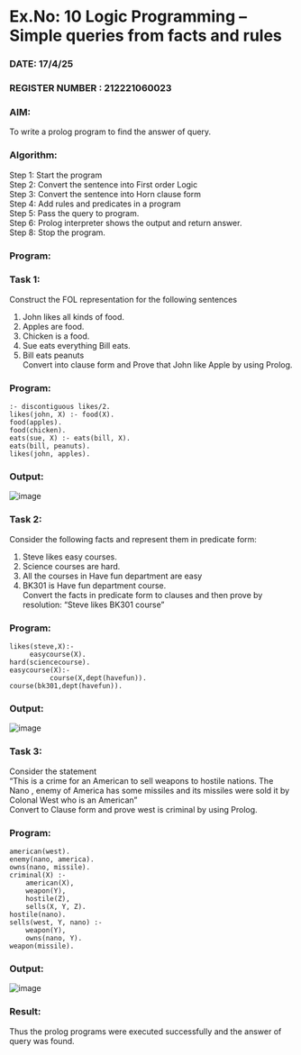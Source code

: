 # Ex.No: 10  Logic Programming –  Simple queries from facts and rules
### DATE: 17/4/25                                                                         
### REGISTER NUMBER : 212221060023 
### AIM: 
To write a prolog program to find the answer of query. 
###  Algorithm:
 Step 1: Start the program <br> 
 Step 2: Convert the sentence into First order Logic  <br> 
 Step 3:  Convert the sentence into Horn clause form  <br> 
 Step 4: Add rules and predicates in a program   <br> 
 Step 5:  Pass the query to program. <br> 
 Step 6: Prolog interpreter shows the output and return answer. <br> 
 Step 8:  Stop the program.
### Program:
### Task 1:
Construct the FOL representation for the following sentences <br> 
1.	John likes all kinds of food.  <br> 
2.	Apples are food.  <br> 
3.	Chicken is a food.  <br> 
4.	Sue eats everything Bill eats. <br> 
5.	 Bill eats peanuts  <br> 
   Convert into clause form and Prove that John like Apple by using Prolog. <br> 
### Program:
```
:- discontiguous likes/2.
likes(john, X) :- food(X).
food(apples).
food(chicken).
eats(sue, X) :- eats(bill, X).
eats(bill, peanuts).
likes(john, apples).
```
### Output:
![image](https://github.com/P-Jayashree/AI_Lab_2023-24/assets/161108372/8712c969-3753-4238-8941-64ebb8e87e18)
### Task 2:
Consider the following facts and represent them in predicate form: <br>              
1.	Steve likes easy courses. <br> 
2.	Science courses are hard. <br> 
3. All the courses in Have fun department are easy <br> 
4. BK301 is Have fun department course.<br> 
Convert the facts in predicate form to clauses and then prove by resolution: “Steve likes BK301 course”<br> 
### Program:
```
likes(steve,X):-
     easycourse(X).
hard(sciencecourse).
easycourse(X):-
          course(X,dept(havefun)).
course(bk301,dept(havefun)).
```
### Output:
![image](https://github.com/P-Jayashree/AI_Lab_2023-24/assets/161108372/f5050dc4-60b3-4350-881d-f4dd3372d35c)
### Task 3:
Consider the statement <br> 
“This is a crime for an American to sell weapons to hostile nations. The Nano , enemy of America has some missiles and its missiles were sold it by Colonal West who is an American” <br> 
Convert to Clause form and prove west is criminal by using Prolog.<br> 
### Program:
```
american(west).
enemy(nano, america).
owns(nano, missile).
criminal(X) :-
    american(X),
    weapon(Y),
    hostile(Z),
    sells(X, Y, Z).
hostile(nano).
sells(west, Y, nano) :-
    weapon(Y),
    owns(nano, Y).
weapon(missile).
```
### Output:
![image](https://github.com/P-Jayashree/AI_Lab_2023-24/assets/161108372/663e8389-13c5-4739-a3f5-49d0515b8857)
### Result:
Thus the prolog programs were executed successfully and the answer of query was found.

